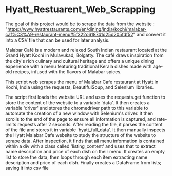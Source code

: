 # Hyatt_Restuarent_Web_Scrapping


 The goal of this project would be to scrape the data from the website :
 "https://www.hyattrestaurants.com/en/dining/india/kochi/malabar-caf%C3%A9-restaurant-menu#5f322c618741d25d205fdf52" and convert it into a CSV file that can be used for later analysis.
 
Malabar Café is a modern and relaxed South Indian restaurant located at the Grand Hyatt Kochi in Mulavukad, Bolgatty. The café draws inspiration from the city's rich culinary and cultural heritage and offers a unique dining experience with a menu featuring traditional Kerala dishes made with age-old recipes, infused with the flavors of Malabar spices.

This script web scrapes the menu of Malabar Cafe restaurant at Hyatt in Kochi, India using the requests, BeautifulSoup, and Selenium libraries.

The script first loads the website URL and uses the requests.get function to store the content of the website to a variable 'data'. It then creates a variable 'driver' and stores the chromedriver path to this variable to automate the creation of a new window with Selenium's driver. It then scrolls to the end of the page to ensure all information is captured, and rate-limits requests after 2 seconds.
After reading the file, it parses the content of the file and stores it in variable 'hyatt_full_data'. It then manually inspects the Hyatt Malabar Cafe website to study the structure of the website to scrape data. After inspection, it finds that all menu information is contained within a div with a class called 'listing_content' and uses that to extract name description and price of each dish on their menu. It creates an empty list to store the data, then loops through each item extracting name description and price of each dish. Finally creates a DataFrame from lists; saving it into csv file



